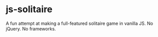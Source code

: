 # js-solitaire

A fun attempt at making a full-featured solitaire game in vanilla JS. No jQuery. No frameworks.

